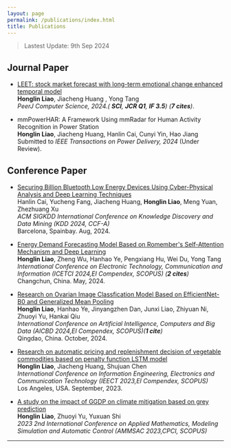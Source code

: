 ```yaml
---
layout: page
permalink: /publications/index.html
title: Publications
---
```


> Lastest Update: 9th Sep 2024

## Journal Paper

- [LEET: stock market forecast with long-term emotional change enhanced temporal model](https://doi.org/10.7717/peerj-cs.1969)
<br> **Honglin Liao**, Jiacheng Huang , Yong Tang
<br> *PeerJ Computer Science, 2024.( **SCI**, **JCR Q1**, **IF 3.5**) (**7 cites**)*.

- mmPowerHAR: A Framework Using mmRadar for Human Activity Recognition in Power Station 
<br> **Honglin Liao**, Jiacheng Huang, Hanlin Cai, Cunyi Yin, Hao Jiang
<br> Submitted to *IEEE Transactions on Power Delivery, 2024* (Under Review).

## Conference Paper

- [Securing Billion Bluetooth Low Energy Devices Using Cyber-Physical Analysis and Deep Learning Techniques](https://kdd2024.kdd.org/undergraduate-consortium/)
<br> Hanlin Cai, Yucheng Fang, Jiacheng Huang, **Honglin Liao**, Meng Yuan, Zhezhuang Xu 
<br> *ACM SIGKDD International Conference on Knowledge Discovery and Data Mining (KDD 2024, CCF-A)* 
<br> Barcelona, Spainbay. Aug, 2024.

- [Energy Demand Forecasting Model Based on Romember's Self-Attention Mechanism and Deep Learning](https://ieeexplore.ieee.org/abstract/document/10594520)
<br> **Honglin Liao**, Zheng Wu, Hanhao Ye, Pengxiang Hu, Wei Du, Yong Tang
<br> *International Conference on Electronic Technology, Communication and Information (ICETCI 2024,EI Compendex, SCOPUS) (**2 cites**)*
<br> Changchun, China. May, 2024.

- [Research on Ovarian Image Classfication Model Based on EfficientNet-B0 and Generalized Mean Pooling](https://ieeexplore.ieee.org/abstract/document/10761779/references#references)
<br> **Honglin Liao**, Hanhao Ye, Jinyangzhen Dan, Junxi Liao, Zhiyuan Ni, Zhuoyi Yu, Hankai Qiu
<br> *International Conference on Artificial Intelligence, Computers and Big Data (AICBD 2024,EI Compendex, SCOPUS)(**1 cite**)*
<br> Qingdao, China. October, 2024.

- [Research on automatic pricing and replenishment decision of vegetable commodities based on penalty function LSTM model](https://ieeexplore.ieee.org/document/10442643)
<br> **Honglin Liao**, Jiacheng Huang, Shujuan Chen
<br> *International Conference on Information Engineering, Electronics and Communication Technology (IEECT 2023,EI Compendex, SCOPUS)*
<br> Los Angeles, USA. September, 2023.

- [A study on the impact of GGDP on climate mitigation based on grey prediction](https://scholar.google.cz/citations?view_op=view_citation&hl=zh-CN&user=glMCPm4AAAAJ&citation_for_view=glMCPm4AAAAJ:UeHWp8X0CEIC)
<br> **Honglin Liao**, Zhuoyi Yu, Yuxuan Shi
<br> *2023 2nd International Conference on Applied Mathematics, Modeling Simulation and Automatic Control (AMMSAC 2023,CPCI, SCOPUS)*

---

